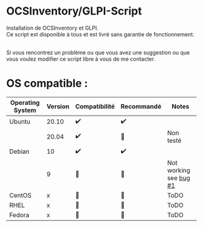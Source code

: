 # OCSInventory/GLPI-Script
Installation de OCSInventory et GLPI. <br />
Ce script est disponible à tous et est livré sans garantie de fonctionnement. <br />
<br />

Si vous rencontrez un problème ou que vous avez une suggestion ou que vous voulez modifier ce script libre à vous de me contacter.
<br />
# OS compatible :
| Operating System  | Version | Compatibilité        | Recommandé         | Notes                                |
| ----------------- | ------- | -------------------- | ------------------ | ------------------------------------ |
| Ubuntu            | 20.10   | :heavy_check_mark:   | :heavy_check_mark: |                                      |
|                   | 20.04   | :heavy_check_mark:   | :red_circle:       | Non testé                            |
| Debian            | 10      | :heavy_check_mark:   | :heavy_check_mark: |                                      |
|                   | 9       | :red_circle:         | :red_circle:       | Not working see [bug #1](https://github.com/Lowan-S/OCSInventory_GLPI/issues/1)               |
| CentOS            | x       | :red_circle:         | :red_circle:       | ToDO                                 |
| RHEL              | x       | :red_circle:         | :red_circle:       | ToDO                                 |
| Fedora            | x       | :red_circle:         | :red_circle:       | ToDO                                 |
